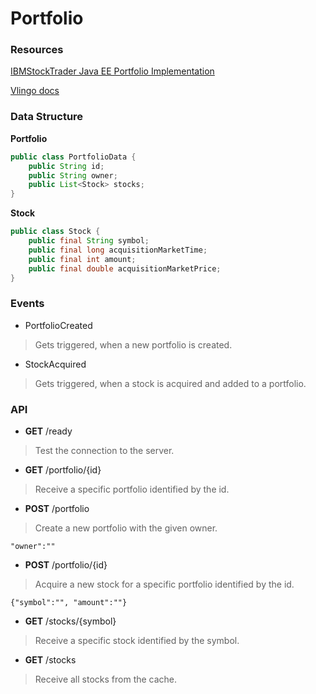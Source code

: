 # Portfolio

### Resources
[IBMStockTrader Java EE Portfolio Implementation](https://github.com/IBMStockTrader/portfolio/blob/master/src/main/java/com/ibm/hybrid/cloud/sample/stocktrader/portfolio/json/Portfolio.java)

[Vlingo docs](https://docs.vlingo.io/)

### Data Structure

**Portfolio**

```Java
public class PortfolioData {
	public String id;
	public String owner;
	public List<Stock> stocks;
}
```

**Stock**

```Java
public class Stock {
	public final String symbol;
	public final long acquisitionMarketTime;
	public final int amount;
	public final double acquisitionMarketPrice;
}
```

### Events
* PortfolioCreated

> Gets triggered, when a new portfolio is created.

* StockAcquired

> Gets triggered, when a stock is acquired and added to a portfolio.

### API
* **GET**	/ready				

> Test the connection to the server.

* **GET**	/portfolio/{id}	

> Receive a specific portfolio identified by the id.

* **POST**	/portfolio		

> Create a new portfolio with the given owner.

```
"owner":""
```

* **POST**	/portfolio/{id}	

> Acquire a new stock for a specific portfolio identified by the id.

```
{"symbol":"", "amount":""}
```

* **GET**	/stocks/{symbol}	

> Receive a specific stock identified by the symbol.

* **GET**	/stocks			

> Receive all stocks from the cache.





